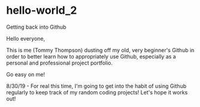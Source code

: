 # hello-world_2
Getting back into Github

Hello everyone,

This is me (Tommy Thompson) dusting off my old, very beginner's Github in order to better learn how to appropriately use Github, especially as a personal and professional project portfolio.

Go easy on me!


8/30/19 - For real this time, I'm going to get into the habit of using Github regularly to keep track of my random coding projects!  Let's hope it works out!
